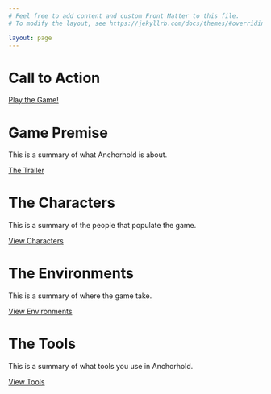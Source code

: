 ```yaml
---
# Feel free to add content and custom Front Matter to this file.
# To modify the layout, see https://jekyllrb.com/docs/themes/#overriding-theme-defaults

layout: page
---
```


# Call to Action
[Play the Game!](/downloads/)

# Game Premise
This is a summary of what Anchorhold is about.

[The Trailer]()

# The Characters
This is a summary of the people that populate the game.

[View Characters](/characters/)

# The Environments
This is a summary of where the game take.

[View Environments](/environments/)

# The Tools
This is a summary of what tools you use in Anchorhold.

[View Tools](/tools/)